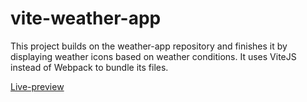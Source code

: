 # vite-weather-app

This project builds on the weather-app repository and finishes it by displaying weather icons based on weather conditions. It uses ViteJS instead of Webpack to bundle its files.

[Live-preview](https://ondrasvec.github.io/vite-weather-app)
